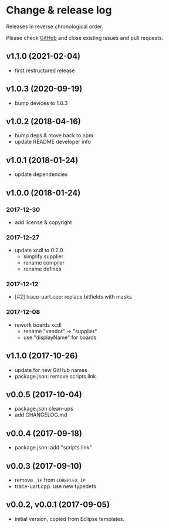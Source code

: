 # Change & release log

Releases in reverse chronological order.

Please check
[GitHub](https://github.com/micro-os-plus/platform-sifive-arty-xpack/issues/)
and close existing issues and pull requests.

## v1.1.0 (2021-02-04)

- first restructured release

## v1.0.3 (2020-09-19)

- bump devices to 1.0.3

## v1.0.2 (2018-04-16)

- bump deps & move back to npm
- update README developer info

## v1.0.1 (2018-01-24)

- update dependencies

## v1.0.0 (2018-01-24)

### 2017-12-30

- add license & copyright

### 2017-12-27

- update xcdl to 0.2.0
  - simplify supplier
  - rename compiler
  - rename defines

### 2017-12-12

- [#2] trace-uart.cpp: replace bitfields with masks

### 2017-12-08

- rework boards xcdl
  - rename "vendor" -> "supplier"
  - use "displayName" for boards

## v1.1.0 (2017-10-26)

- update for new GitHub names
- package.json: remove scripts.link

## v0.0.5 (2017-10-04)

- package.json clean-ups
- add CHANGELOG.md

## v0.0.4 (2017-09-18)

- package.json: add "scripts.link"

## v0.0.3 (2017-09-10)

- remove `_IP` from `COREPLEX_IP`
- trace-uart.cpp: use new typedefs

## v0.0.2, v0.0.1 (2017-09-05)

- initial version, copied from Eclipse templates.
